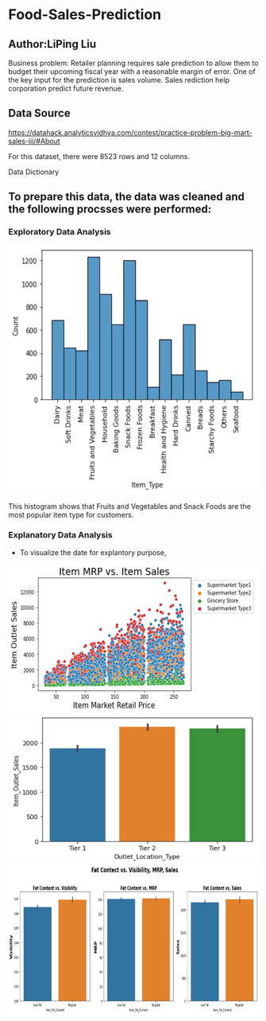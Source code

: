 # Food-Sales-Prediction

## Author:LiPing Liu


Business problem: Retailer planning requires sale prediction to allow them to budget their upcoming fiscal year with a reasonable margin of error. One of the key input for the prediction is sales volume. Sales rediction help corporation predict future revenue.

## Data Source

https://datahack.analyticsvidhya.com/contest/practice-problem-big-mart-sales-iii/#About


For this dataset, there were 8523 rows and 12 columns.

Data Dictionary



## To prepare this data, the data was cleaned and the following procsses were performed: 
### Exploratory Data Analysis



<img src="https://github.com/ivyyyyyliu/Food-Sales-Prediction/blob/main/Exploratory%20.png" height="500" width="500" >

This histogram shows that Fruits and Vegetables and Snack Foods are the most popular item type for customers.

### Explanatory Data Analysis
- To visualize the date for explantory purpose, 


<img src="https://github.com/ivyyyyyliu/Food-Sales-Prediction/blob/main/Explanatory%201.png" height="300" width="500" >

<img src="https://github.com/ivyyyyyliu/Food-Sales-Prediction/blob/main/Explanatory%203.png" height="300" width="500" >

<img src="https://github.com/ivyyyyyliu/Food-Sales-Prediction/blob/main/Explanatory%202.png" height="300" width="1000" >
